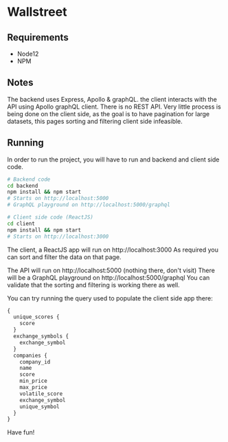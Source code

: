 # Wallstreet

## Requirements

- Node12
- NPM

## Notes

The backend uses Express, Apollo & graphQL.
the client interacts with the API using Apollo graphQL client.
There is no REST API.
Very little process is being done on the client side, as the goal is to have
pagination for large datasets, this pages sorting and filtering client side infeasible.

## Running

In order to run the project, you will have to run and backend and client side code.

```bash
# Backend code
cd backend
npm install && npm start
# Starts on http://localhost:5000
# GraphQL playground on http://localhost:5000/graphql

# Client side code (ReactJS)
cd client
npm install && npm start
# Starts on http://localhost:3000
```

The client, a ReactJS app will run on http://localhost:3000
As required you can sort and filter the data on that page.

The API will run on http://localhost:5000 (nothing there, don't visit)
There will be a GraphQL playground on http://localhost:5000/graphql
You can validate that the sorting and filtering is working there as well.

You can try running the query used to populate the client side app there:

```graphql
{
  unique_scores {
    score
  }
  exchange_symbols {
    exchange_symbol
  }
  companies {
    company_id
    name
    score
    min_price
    max_price
    volatile_score
    exchange_symbol
    unique_symbol
  }
}
```

Have fun!
